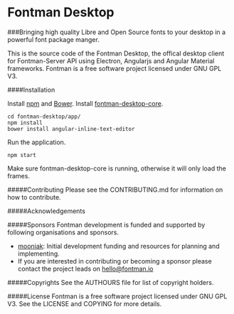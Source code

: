 # Fontman Desktop
###Bringing high quality Libre and Open Source fonts to your desktop in a powerful font package manger.

This is the source code of the Fontman Desktop, the offical desktop client for Fontman-Server API using Electron, Angularjs and Angular Material frameworks. Fontman is a free software project licensed under GNU GPL V3.

####Installation

Install [npm](https://www.npmjs.com/) and [Bower](https://bower.io/).
Install [fontman-desktop-core](https://github.com/fontman/fontman-desktop-core).

```
cd fontman-desktop/app/
npm install
bower install angular-inline-text-editor
```
Run the application.

```
npm start
```
Make sure fontman-desktop-core is running, otherwise it will only load the frames.

#####Contributing
Please see the CONTRIBUTING.md for information on how to contribute.

#####Acknowledgements


#####Sponsors
Fontman development is funded and supported by following organisations and sponsors.

- [mooniak](mooniak.com): Initial development funding and resources for planning and implementing.
- If you are interested in contributing or becoming a sponsor please contact the project leads on hello@fontman.io

#####Copyrights
See the AUTHOURS file for list of copyright holders.


#####License
Fontman is a free software project licensed under GNU GPL V3. See the LICENSE and COPYING for more details.
